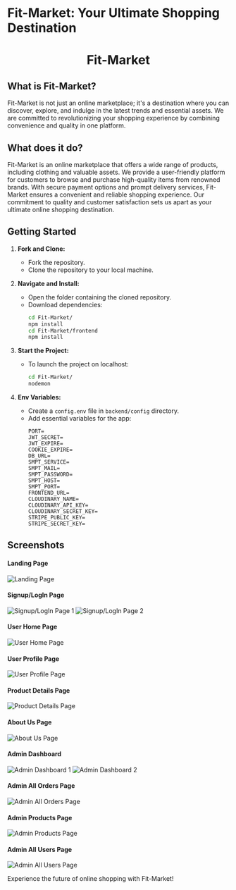 # Fit-Market: Your Ultimate Shopping Destination

<div align="center">
  <h1>Fit-Market</h1>
</div>

## What is Fit-Market?

Fit-Market is not just an online marketplace; it's a destination where you can discover, explore, and indulge in the latest trends and essential assets. We are committed to revolutionizing your shopping experience by combining convenience and quality in one platform.

## What does it do?

Fit-Market is an online marketplace that offers a wide range of products, including clothing and valuable assets. We provide a user-friendly platform for customers to browse and purchase high-quality items from renowned brands. With secure payment options and prompt delivery services, Fit-Market ensures a convenient and reliable shopping experience. Our commitment to quality and customer satisfaction sets us apart as your ultimate online shopping destination.

## Getting Started

1. **Fork and Clone:**
   - Fork the repository.
   - Clone the repository to your local machine.

2. **Navigate and Install:**
   - Open the folder containing the cloned repository.
   - Download dependencies:
     ```sh
     cd Fit-Market/
     npm install
     cd Fit-Market/frontend
     npm install
     ```

3. **Start the Project:**
   - To launch the project on localhost:
     ```sh
     cd Fit-Market/
     nodemon
     ```

4. **Env Variables:**
   - Create a `config.env` file in `backend/config` directory.
   - Add essential variables for the app:
     ```
     PORT=
     JWT_SECRET=
     JWT_EXPIRE=
     COOKIE_EXPIRE=
     DB_URL=
     SMPT_SERVICE=
     SMPT_MAIL=
     SMPT_PASSWORD=
     SMPT_HOST=
     SMPT_PORT=
     FRONTEND_URL=
     CLOUDINARY_NAME=
     CLOUDINARY_API_KEY=
     CLOUDINARY_SECRET_KEY=
     STRIPE_PUBLIC_KEY=
     STRIPE_SECRET_KEY=
     ```

## Screenshots

#### Landing Page
![Landing Page](https://github.com/Rajivkumawat3/Fit-Market/assets/122862213/77dbc69d-b424-4033-9514-f6dd5d87a6fb)

#### Signup/LogIn Page
![Signup/LogIn Page 1](https://github.com/Rajivkumawat3/Fit-Market/assets/122862213/93878feb-bd7f-484f-b78f-b6fcb4e84dc6)
![Signup/LogIn Page 2](https://github.com/Rajivkumawat3/Fit-Market/assets/122862213/00e4616d-3305-4d17-b190-738465205e80)

#### User Home Page
![User Home Page](https://github.com/Rajivkumawat3/Fit-Market/assets/122862213/83f9f550-0294-4997-9d50-789acfd0f7d6)

#### User Profile Page
![User Profile Page](https://github.com/Rajivkumawat3/Fit-Market/assets/122862213/2c1aca8c-5c18-4795-a2e3-d7cd9f62ecf7)

#### Product Details Page
![Product Details Page](https://github.com/Rajivkumawat3/Fit-Market/assets/122862213/2df87930-5367-43d2-b42d-9ad4c7e8338f)

#### About Us Page
![About Us Page](https://github.com/Rajivkumawat3/Fit-Market/assets/122862213/60eaccb9-3b2c-4b97-ab2a-ca9f2b2f7511)

#### Admin Dashboard
![Admin Dashboard 1](https://github.com/Rajivkumawat3/Fit-Market/assets/122862213/d654b300-f38c-4e5f-8d6a-d035ca14eec2)
![Admin Dashboard 2](https://github.com/Rajivkumawat3/Fit-Market/assets/122862213/48c42667-30e0-4246-a5ae-68b774a697fc)

#### Admin All Orders Page
![Admin All Orders Page](https://github.com/Rajivkumawat3/Fit-Market/assets/122862213/ddbce756-08c6-4390-8021-3d6a96f968d9)

#### Admin Products Page
![Admin Products Page](https://github.com/Rajivkumawat3/Fit-Market/assets/122862213/b670e34d-de3f-4178-b4eb-5286ade64aec)

#### Admin All Users Page
![Admin All Users Page](https://github.com/Rajivkumawat3/Fit-Market/assets/122862213/8117c000-3e36-43d4-be34-486a6f96fd1f)

Experience the future of online shopping with Fit-Market!
